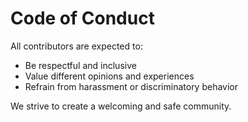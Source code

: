 # Code of Conduct

All contributors are expected to:

- Be respectful and inclusive
- Value different opinions and experiences
- Refrain from harassment or discriminatory behavior

We strive to create a welcoming and safe community.
